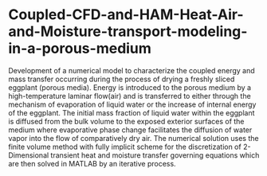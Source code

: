 # Coupled-CFD-and-HAM-Heat-Air-and-Moisture-transport-modeling-in-a-porous-medium
Development of a numerical model to characterize the coupled energy and mass transfer occurring during the process of drying a freshly sliced eggplant (porous media). Energy is introduced to the porous medium by a high-temperature laminar flow(air) and is transferred to either through the mechanism of evaporation of liquid water or the increase of internal energy of the eggplant. The initial mass fraction of liquid water within the eggplant is diffused from the bulk volume to the exposed exterior surfaces of the medium where evaporative phase change facilitates the diffusion of water vapor into the flow of comparatively dry air.  The numerical solution uses the finite volume method with fully implicit scheme for the discretization of 2-Dimensional transient heat and moisture transfer governing equations which are then solved in MATLAB by an iterative process.
